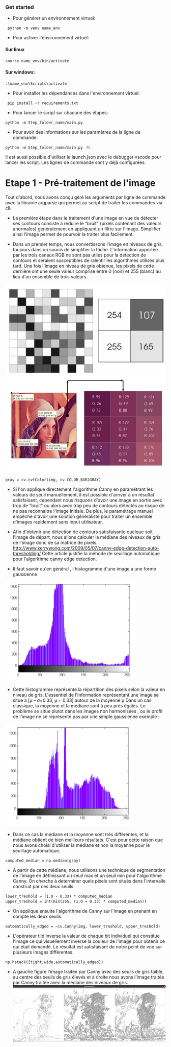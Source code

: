 ### Get started
- Pour générer un environnement virtuel:
```
 python -m venv name_env
```
- Pour activer l'environnement virtuel:
#### Sur linux
```
source name_env/bin/activate
```
#### Sur windows:
```
.\name_env\Scripts\activate
```
- Pour installer les dépendances dans l'environnement virtuel:
```
 pip install -r requirements.txt
```
- Pour lancer le script sur chacune des étapes:
```
python -m Step_folder_name/main.py
```
- Pour avoir des informations sur les paramètres de la ligne de commande:
```
python -m Step_folder_name/main.py -h
```
Il est aussi possible d'utiliser le launch.json avec le debugger vscode pour lancer les script. Les lignes de commande sont y déjà configurées.

# Etape 1 - Pré-traitement de l'image

Tout d'abord, nous avons conçu géré les arguments par ligne de commande avec la librairie argparse qui permet au script de traiter les commandes via cli.

- La première étape dans le traitement d'une image en vue de détecter ses contours consiste à réduire le "bruit" (pixels contenant des valeurs anormales) généralement en appliquant un filtre sur l'image. Simplifier ainsi l'image permet de pourvoir la traiter plus facilement.

- Dans un premier temps, nous convertissons l'image en niveaux de gris, toujours dans un soucis de simplifier la tâche.  L'information apportée par les trois canaux RGB ne sont pas utiles pour la détection de contours et seraient susceptibles de ralentir les algorithmes utilisés plus tard. Une fois l'image en niveau de gris obtenue, les pixels de cette dernière ont une seule valeur comprise entre 0 (noir) et 255 (blanc) au lieu d'un ensemble de trois valeurs.

![Alt text](grayscale.png?raw=true "Pixels d'une image en niveau de gris")
![Alt text](rgb_image.png?raw=true "Pixels d'une image RGB")


```
gray = cv.cvtColor(img, cv.COLOR_BGR2GRAY)
```
- Si l'on applique directement l'algorithme Canny en paramétrant les valeurs de seuil manuellement, il est possible d'arriver à un résultat satisfaisant, cependant nous risquons d'avoir une image en sortie avec trop de "bruit" ou alors avec trop peu de contours détéctés au risque de ne pas reconnaitre l'image initiale. De plus, le paramétrage manuel empêche d'avoir une solution généraliste pour traiter un ensemble d'images rapidement sans input utilisateur.

- Afin d'obtenir une détection de contours satisfaisante quelque soit l'image de départ, nous allons calculer la médiane des niveaux de gris de l'image donc de sa matrice de pixels.
http://www.kerrywong.com/2009/05/07/canny-edge-detection-auto-thresholding/
Cette article justifie la méhode de seuillage automatique pour l'algorithme canny edge detection.

- Il faut savoir qu'en général , l'histogramme d'une image a une forme gaussienne

![Alt text](hist1.png?raw=true "Histogramme d'une image normale")

- Cette histogramme représente la répartition des pixels selon la valeur en niveau de gris.
L'essentiel de l'information représentant une image se situe à [μ – σ=0.33, μ + 0.33] autour de la moyenne μ
Dans un cas classique, la moyenne et la médiane sont à peu près égales.
Le problème se situe plutot dans les images non harmonisées , ou le profil de l'image ne se représente pas par une simple gaussienne exemple :

![Alt text](hist2.png?raw=true "Histogramme d'une image non harmonisée")

- Dans ce cas la médiane et la moyenne sont très différentes, et la médiane obtient de bien meilleurs résultats.
C'est pour cette raison que nous avons choisi d'utiliser la médiane et non la moyenne pour le seuillage automatique.






```
computed_median = np.median(gray)
```

- A partir de cette médiane, nous utilisons une technique de segmentation de l'image en définissant un seuil max et un seuil min pour l'algorithme Canny. On cherche à determiner quels pixels sont situés dans l'intervalle construit par ces deux seuils.

 ```
lower_treshold = (1.0 - 0.33) * computed_median
upper_treshold = int(min(255, (1.0 + 0.33) * computed_median))
 ```
- On applique ensuite l'algorithme de Canny sur l'image en prenant en compte les deux seuils.
```
automatically_edged = ~cv.Canny(img, lower_treshold, upper_treshold)
```

- L'opérateur tild inverse la valeur de chaque bit individuel qui constitue l'image ce qui visuellement inverse la couleur de l'image pour obtenir ce qui était demandé. Le résultat est satisfaisant de notre point de vue sur plusieurs images différentes.
```
np.hstack([tight,wide,automatically_edged])
```
- A gauche figure l'image traitée par Canny avec des seuils de gris faible,
au centre des seuils de gris élevés et à droite nous avons l'image traitée par Canny traitée avec la médiane des niveaux de gris.
![Alt text](result.png?raw=true "Images résultats ( lowtreshold, hightreshold, auto-treshold)")